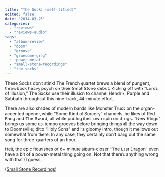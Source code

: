 ```yaml
---
title: "The Socks (self-titled)"
edited: false
date: "2014-03-26"
categories:
  - "reviews"
  - "reviews-audio"
tags:
  - "album-review"
  - "doom"
  - "groove"
  - "gruesome-greg"
  - "power-metal"
  - "small-stone-recordings"
  - "the-socks"
---
```


These Socks don’t stink! The French quartet brews a blend of pungent, throwback heavy psych on their Small Stone debut. Kicking off with “Lords of Illusion,” The Socks use their illusion to channel Hendrix, Purple and Sabbath throughout this nine-track, 44-minute effort.

There are also shades of modern bands like Monster Truck on the organ-accented opener, while “Some Kind of Sorcery” channels the likes of Red Fang and The Sword, all while putting their own spin on things. “New Kings” brings us some up-tempo grooves before bringing things all the way down to Doomsville; ditto “Holy Sons” and its gloomy intro, though it mellows out somewhat from there. In any case, they certainly don’t bang out the same song for three-quarters of an hour…

Hell, the epic flourishes of 6+ minute album-closer “The Last Dragon” even have a bit of a power-metal thing going on. Not that there’s anything wrong with that (I guess).

([Small Stone Recordings](https://www.smallstone.com/))
